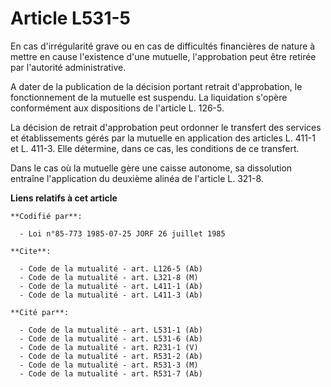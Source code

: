 # Article L531-5

En cas d'irrégularité grave ou en cas de difficultés financières de nature à mettre en cause l'existence d'une mutuelle,
l'approbation peut être retirée par l'autorité administrative.

A dater de la publication de la décision portant retrait d'approbation, le fonctionnement de la mutuelle est suspendu. La
liquidation s'opère conformément aux dispositions de l'article L. 126-5.

La décision de retrait d'approbation peut ordonner le transfert des services et établissements gérés par la mutuelle en
application des articles L. 411-1 et L. 411-3. Elle détermine, dans ce cas, les conditions de ce transfert.

Dans le cas où la mutuelle gère une caisse autonome, sa dissolution entraîne l'application du deuxième alinéa de l'article L.
321-8.

**Liens relatifs à cet article**

	**Codifié par**:

	  - Loi n°85-773 1985-07-25 JORF 26 juillet 1985

	**Cite**:

	  - Code de la mutualité - art. L126-5 (Ab)
	  - Code de la mutualité - art. L321-8 (M)
	  - Code de la mutualité - art. L411-1 (Ab)
	  - Code de la mutualité - art. L411-3 (Ab)

	**Cité par**:

	  - Code de la mutualité - art. L531-1 (Ab)
	  - Code de la mutualité - art. L531-6 (Ab)
	  - Code de la mutualité - art. R231-1 (V)
	  - Code de la mutualité - art. R531-2 (Ab)
	  - Code de la mutualité - art. R531-3 (M)
	  - Code de la mutualité - art. R531-7 (Ab)
